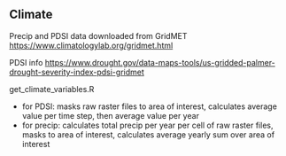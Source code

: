 ## Climate

Precip and PDSI data downloaded from GridMET https://www.climatologylab.org/gridmet.html

PDSI info https://www.drought.gov/data-maps-tools/us-gridded-palmer-drought-severity-index-pdsi-gridmet

get_climate_variables.R  
 - for PDSI: masks raw raster files to area of interest, calculates average value per time step, then average value per year  
 - for precip: calculates total precip per year per cell of raw raster files, masks to area of interest, calculates average yearly sum over area of interest